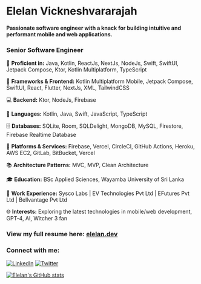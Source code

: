 # Elelan Vickneshvararajah

**Passionate software engineer with a knack for building intuitive and performant mobile and web applications.**

### Senior Software Engineer

📱 **Proficient in:** Java, Kotlin, ReactJs, NextJs, NodeJs, Swift, SwiftUI, Jetpack Compose, Ktor, Kotlin Multiplatform, TypeScript

🧠 **Frameworks & Frontend:** Kotlin Multiplatform Mobile, Jetpack Compose, SwiftUI, React, Flutter, NextJs, XML, TailwindCSS

💻 **Backend:** Ktor, NodeJs, Firebase

🔧 **Languages:** Kotlin, Java, Swift, JavaScript, TypeScript

🗄️ **Databases:** SQLite, Room, SQLDelight, MongoDB, MySQL, Firestore, Firebase Realtime Database

🚀 **Platforms & Services:** Firebase, Vercel, CircleCI, GitHub Actions, Heroku, AWS EC2, GitLab, BitBucket, Vercel

📚 **Architecture Patterns:** MVC, MVP, Clean Architecture

🎓 **Education:** BSc Applied Sciences, Wayamba University of Sri Lanka

💼 **Work Experience:** Sysco Labs | EV Technologies Pvt Ltd | EFutures Pvt Ltd | Bellvantage Pvt Ltd

🌐 **Interests:** Exploring the latest technologies in mobile/web development, GPT-4, AI, Witcher 3 fan

### View my full resume here: [elelan.dev](https://elelan.dev/)

### Connect with me:

[![LinkedIn](https://img.shields.io/badge/-LinkedIn-0A66C2?style=flat-square&logo=linkedin&logoColor=white)](https://www.linkedin.com/in/elelan/)
[![Twitter](https://img.shields.io/badge/-Twitter-1DA1F2?style=flat-square&logo=twitter&logoColor=white)](https://twitter.com/vickneshelelan)

[![Elelan's GitHub stats](https://github-readme-stats.vercel.app/api?username=Elelan)](https://www.linkedin.com/in/elelan/)
<!-- [![Elelan's GitHub stats](https://github-readme-stats.vercel.app/api?username=Elelan)](https://github.com/anuraghazra/github-readme-stats) -->

<!--
**Elelan/Elelan** is a ✨ _special_ ✨ repository because its `README.md` (this file) appears on your GitHub profile.

Here are some ideas to get you started:

- 🔭 I’m currently working on ...
- 🌱 I’m currently learning ...
- 👯 I’m looking to collaborate on ...
- 🤔 I’m looking for help with ...
- 💬 Ask me about ...
- 📫 How to reach me: ...
- 😄 Pronouns: ...
- ⚡ Fun fact: ...
-->
